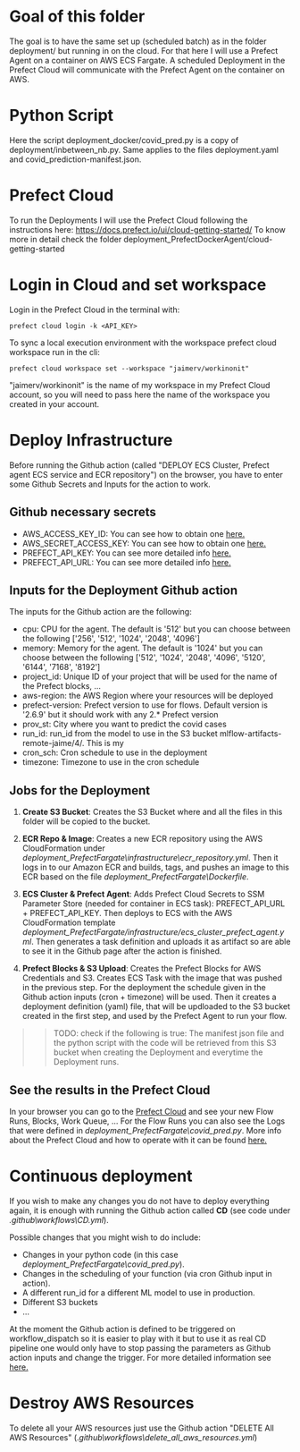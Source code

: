 # Goal of this folder
The goal is to have the same set up (scheduled batch) as in the folder deployment/ but running in on the cloud.
For that here I will use a Prefect Agent on a container on AWS ECS Fargate.
A scheduled Deployment in the Prefect Cloud will communicate with the Prefect Agent on the container on AWS.

# Python Script 
Here the script deployment_docker/covid_pred.py is a copy of deployment/inbetween_nb.py. Same applies to the files deployment.yaml and covid_prediction-manifest.json.


# Prefect Cloud
To run the Deployments I will use the Prefect Cloud following the instructions here: https://docs.prefect.io/ui/cloud-getting-started/
To know more in detail check the folder deployment_PrefectDockerAgent/cloud-getting-started

# Login in Cloud and set workspace
Login in the Prefect Cloud in the terminal with:
```
prefect cloud login -k <API_KEY>
```
To sync a local execution environment with the workspace prefect cloud workspace run in the cli:
```
prefect cloud workspace set --workspace "jaimerv/workinonit"
```
"jaimerv/workinonit" is the name of my workspace in my Prefect Cloud account, so you will need to pass here the name of the workspace you created in your account.


# Deploy Infrastructure
Before running the Github action (called "DEPLOY ECS Cluster, Prefect agent ECS service and ECR repository") on the browser, you have to enter some Github Secrets and Inputs for the action to work.

## Github necessary secrets 
- AWS_ACCESS_KEY_ID: You can see how to obtain one [here.](https://docs.aws.amazon.com/powershell/latest/userguide/pstools-appendix-sign-up.html)
- AWS_SECRET_ACCESS_KEY: You can see how to obtain one [here.](https://docs.aws.amazon.com/powershell/latest/userguide/pstools-appendix-sign-up.html)
- PREFECT_API_KEY: You can see more detailed info [here.](https://docs.prefect.io/ui/cloud-getting-started/#create-an-api-key)
- PREFECT_API_URL: You can see more detailed info [here.](https://docs.prefect.io/ui/cloud-getting-started/#create-an-api-key)


## Inputs for the Deployment Github action
The inputs for the Github action are the following:
- cpu: CPU for the agent. The default is '512' but you can choose between the following ['256', '512', '1024', '2048', '4096']
- memory: Memory for the agent. The default is '1024' but you can choose between the following ['512', '1024', '2048', '4096', '5120', '6144', '7168', '8192']
- project_id: Unique ID of your project that will be used for the name of the Prefect blocks, ...
- aws-region: the AWS Region where your resources will be deployed
- prefect-version: Prefect version to use for flows. Default version is '2.6.9' but it should work with any 2.* Prefect version
- prov_st: City where you want to predict the covid cases
- run_id: run_id from the model to use in the S3 bucket mlflow-artifacts-remote-jaime/4/. This is my 
- cron_sch: Cron schedule to use in the deployment
- timezone: Timezone to use in the cron schedule 

## Jobs for the Deployment
1. **Create S3 Bucket**: Creates the S3 Bucket where and all the files in this folder will be copied to the bucket. 

2. **ECR Repo & Image**: Creates a new ECR repository using the AWS CloudFormation under _deployment_PrefectFargate\infrastructure\ecr_repository.yml_. Then it logs in to our Amazon ECR and builds, tags, and pushes an image to this ECR based on the file _deployment_PrefectFargate\Dockerfile_.

3. **ECS Cluster & Prefect Agent**: Adds Prefect Cloud Secrets to SSM Parameter Store (needed for container in ECS task): PREFECT_API_URL + PREFECT_API_KEY. Then deploys to ECS with the AWS CloudFormation template _deployment_PrefectFargate/infrastructure/ecs_cluster_prefect_agent.yml_. Then generates a task definition and uploads it as artifact so are able to see it in the Github page after the action is finished.

4. **Prefect Blocks & S3 Upload**: Creates the Prefect Blocks for AWS Credentials and S3. Creates ECS Task with the image that was pushed in the previous step. For the deployment the schedule given in the Github action inputs (cron + timezone) will be used.
Then it creates a deployment definition (yaml) file, that will be updloaded to the S3 bucket created in the first step, and used by the Prefect Agent to run your flow.
>>TODO: check if the following is true: The manifest json file and the python script with the code will be retrieved from this S3 bucket when creating the Deployment and everytime the Deployment runs.

## See the results in the Prefect Cloud
In your browser you can go to the [Prefect Cloud](https://app.prefect.cloud/) and see your new Flow Runs, Blocks, Work Queue, ... For the Flow Runs you can also see the Logs that were defined in _deployment_PrefectFargate\covid_pred.py_. More info about the Prefect Cloud and how to operate with it can be found [here.](https://docs.prefect.io/ui/overview/)


# Continuous deployment
If you wish to make any changes you do not have to deploy everything again, it is enough with running the Github action called **CD** (see code under _.github\workflows\CD.yml_).  

Possible changes that you might wish to do include:
- Changes in your python code (in this case _deployment_PrefectFargate\covid_pred.py_).
- Changes in the scheduling of your function (via cron Github input in action).
- A different run_id for a different ML model to use in production.
- Different S3 buckets
- ...


At the moment the Github action is defined to be triggered on workflow_dispatch so it is easier to play with it but to use it as real CD pipeline one would only have to stop passing the parameters as Github action inputs and change the trigger. For more detailed information see [here.](https://docs.github.com/en/actions/using-workflows/events-that-trigger-workflows#available-events)


# Destroy AWS Resources
To delete all your AWS resources just use the Github action "DELETE All AWS Resources" (._github\workflows\delete_all_aws_resources.yml_)
